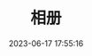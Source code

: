 ---
title: 相册
date: 2023-06-17 17:55:16
albums: [
        [../image/路过宇宙.jpg,../image/路过宇宙.jpg,'']
        # ["http://140.143.208.240:9000/photo/fragvvs.jpg","http://140.143.208.240:9000/photo/fragvvs.jpg",""],
        # ["http://106.52.170.16:9000/img-test/coner%20girl.png","http://106.52.170.16:9000/img-test/coner%20girl.png",""],
        ]
---